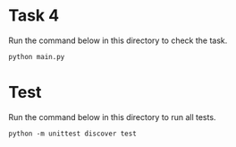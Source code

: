# Task 4
Run the command below in this directory to check the task.
```
python main.py
```

# Test
Run the command below in this directory to run all tests.
```
python -m unittest discover test
```

